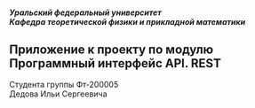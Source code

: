 ##### Уральский федеральный университет<br/>Кафедра теоретической физики и прикладной математики		
## Приложение к проекту по модулю  <br/>  Программный интерфейс API. REST
Студента группы Фт-200005 <br/>
Дедова Ильи Сергеевича
